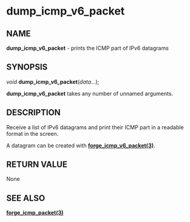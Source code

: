 # dump_icmp_v6_packet

## NAME

**dump_icmp_v6_packet** - prints the ICMP part of IPv6 datagrams

## SYNOPSIS

*void* **dump_icmp_v6_packet**(*data*...);

**dump_icmp_v6_packet** takes any number of unnamed arguments.

## DESCRIPTION

Receive a list of IPv6 datagrams and print their ICMP part in a readable format in the screen.

A datagram can be created with **[forge_icmp_v6_packet(3)](forge_icmp_v6_packet.md)**.

## RETURN VALUE

None

## SEE ALSO

**[forge_icmp_packet(3)](forge_icmp_v6_packet.md)**
